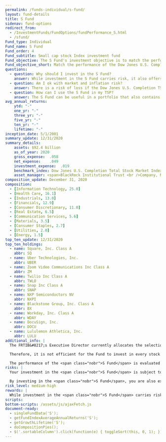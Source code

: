 ```yaml
---
permalink: /funds-individual/s-fund/
layout: fund-details
title: S Fund
sidenav: fund-options
redirect_from:
  - /InvestmentFunds/FundOptions/fundPerformance_S.html
  - /sfund/
Fund_type: Individual
Fund_name: S Fund
Fund_order: 4
Fund_subtitle: Small cap stock Index investment fund
Fund_objective: The S Fund's investment objective is to match the performance of the Dow Jones U.S. Completion Total Stock Market Index, a broad market index made up of stocks of small-to-medium U.S. companies not included in the S&P 500 Index.
Fund_objective_short: Match the performance of the Dow Jones U.S. Completion Total Stock Market Index.
questions:
  - question: Why should I invest in the S Fund?
    answer: While investment in the S Fund carries risk, it also offers the opportunity to experience gains from equity ownership of small-to-mid-sized U.S. companies. It provides an excellent means of further diversifying your domestic equity holdings.
  - question: Am I ok with market and inflation risk?
    answer: There is a risk of loss if the Dow Jones U.S. Completion TSM Index declines in response to changes in overall economic conditions (<span data-term="Market Risk" class="js-glossary-toggle term term-end">market risk</span>) or if <span class="nobr">S Fund</span> investments do not outpace or grow enough to offset the reduction in purchasing power (<span data-term="Inflation Risk" class="js-glossary-toggle term term-end">inflation risk</span>).
  - question: How can I use the S Fund in my TSP?
    answer: The S Fund can be useful in a portfolio that also contains stock funds that track other indexes. The C, S, and I Funds, for example, track different segments of the overall stock market without overlapping. By investing in all segments of the stock market (as opposed to just one), you reduce your exposure to market risk.
avg_annual_returns:
    ytd: "-"
    one_yr: "-"
    three_yr: "-"
    five_yr: "-"
    ten_yr: "-"
    lifetime: "-"
inception_date: 5/1/2001
summary_update: 12/31/2020
summary_details:
    assets: $92.4 billion
    as_of_year: 2020
    gross_expense:  .058
    net_expense:    .049
    investment_expense:  .019
    benchmark_index: Dow Jones U.S. Completion Total Stock Market Index | spglobal.com
    asset_manager: <span>BlackRock Institutional Trust <br />Company, N.A.</span><span>State Street Global Advisors Trust Company (effective 5/17/2021)</span>
composition_update: December 31, 2020
composition:
  - [Information Technology, 25.0]
  - [Health Care, 16.1]
  - [Industrials, 13.0]
  - [Financials, 12.9]
  - [Consumer Discretionary, 11.0]
  - [Real Estate, 6.5]
  - [Communication Services, 5.6]
  - [Materials, 3.5]
  - [Consumer Staples, 2.7]
  - [Utilities, 2.0]
  - [Energy, 1.5]
top_ten_update: 12/31/2020
top_ten_holdings:
  - name: Square, Inc. Class A
    abbr: SQ
  - name: Uber Technologies, Inc.
    abbr: UBER
  - name: Zoom Video Communications Inc Class A
    abbr: ZM
  - name: Twilio Inc Class A
    abbr: TWLO
  - name: Snap Inc Class A
    abbr: SNAP
  - name: NXP Semiconductors NV
    abbr: NXPI
  - name: Blackstone Group, Inc. Class A
    abbr: BX
  - name: Workday, Inc. Class A
    abbr: WDAY
  - name: DocuSign, Inc.
    abbr: DOCU
  - name: Lululemon Athletica, Inc.
    abbr: LULU
additional_info: |
  The FRTIB&#8217;s Executive Director currently allocates the selection, purchase, investment, and management of assets contained in the <span class="nobr">S Fund</span> to BlackRock Institutional Trust Company, N.A., and State Street Global Advisors Trust Company. The Fund is invested in the Dow Jones U.S. Completion TSM Index, which contains a large number of stocks, including illiquid stocks with low trading volume and stocks with prices lower than $1.00 per share.

  Therefore, it is not efficient for the Fund to invest in every stock in the index. The <span class="nobr">S Fund</span> holds the stocks of most of the companies in the index with market values greater than $1 billion. However, a mathematical sampling technique is used to select among the smaller stocks.

  The performance of the <span class="nobr">S Fund</span> is evaluated on the basis of how closely its returns match those of the Dow Jones U.S. Completion TSM Index. A portion of <span class="nobr">S Fund</span> assets is reserved to meet the needs of daily client activity. This liquidity reserve is invested in futures contracts of the S&P 400 and Russell 2000 (other broad equity indexes).
risks: |
  Your investment in the <span class="nobr">S Fund</span> is subject to <span data-term="Market Risk" class="js-glossary-toggle term term-end">market risk</span> because the Dow Jones U.S. Completion Total Stock Market Index returns will move up and down in response to overall economic conditions.

  By investing in the <span class="nobr">S Fund</span>, you are also exposed to <span data-term="Inflation Risk" class="js-glossary-toggle term term-end">inflation risk</span>, meaning your <span class="nobr">S Fund</span> investment may not grow enough to offset the reduction in purchasing power that results from inflation.
risk_level: medium-high
rewards: |
  While investment in the <span class="nobr">S Fund</span> carries risk, it also offers the opportunity to experience gains from equity ownership of small to mid-sized U.S. companies. It provides an excellent means of further diversifying your domestic equity holdings.
scripts:
bottom-scripts: /assets/js/ajaxFetch.js
document-ready:
  - singleFundData('S');
  - getFundIndexAverageAnnualReturns('S');
  - getGrowthLifetime('S');
  - doCompositionPies();
  - $('.sortableColumn').click(function(e) { toggleSort(this, 0, 1); });
---
```

